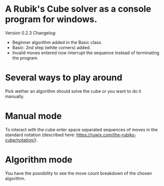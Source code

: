 # A Rubik's Cube solver as a console program for windows.
Version 0.2.3
Changelog:
- Beginner algorithm added in the Basic class.
- Basic: 2nd step (white corners) added.
- Invalid moves entered now interrupt the sequence instead of terminating the program.

# Several ways to play around
Pick wether an algorithm should solve the cube or you want to do it manually.

# Manual mode
To interact with the cube enter space separated sequences of moves in the standard notation (described here: https://ruwix.com/the-rubiks-cube/notation/).

# Algorithm mode
You have the possibility to see the move count breakdown of the chosen algorithm.